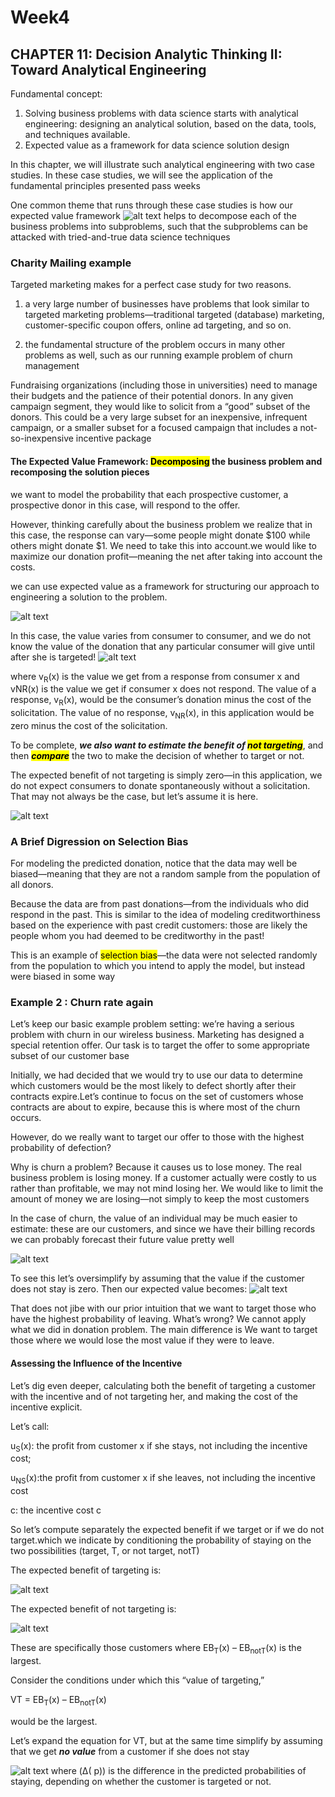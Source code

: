 # Week4 
## CHAPTER 11: Decision Analytic Thinking II: Toward Analytical Engineering 

Fundamental concept:
1. Solving business problems with data science starts with analytical engineering:  designing  an  analytical  solution, based  on  the  data,  tools,  and  techniques available.
2.  Expected value as a framework for data science solution design

In this chapter, we will illustrate such analytical engineering with two case studies. In these case studies, we will see the application of the fundamental principles presented pass weeks

One  common  theme  that  runs  through  these  case  studies  is  how  our  expected  value framework ![alt text](image.png) helps to decompose each of the business problems into subproblems, such that the subproblems can be attacked with tried-and-true data science techniques

### Charity Mailing example

Targeted marketing makes for a perfect case study for two reasons.

1. a  very  large  number  of  businesses  have  problems  that  look  similar  to  targeted marketing  problems—traditional  targeted  (database)  marketing,  customer-specific coupon offers, online ad targeting, and so on. 

2. the fundamental structure of the problem occurs in many other problems as well, such as our running example problem of churn management


Fundraising organizations (including those in universities) need to manage their budgets and the patience of their potential donors. In any given campaign segment, they would like to solicit from a “good” subset of the donors. This could be a very large subset for an inexpensive, infrequent campaign, or a smaller subset for a focused campaign that includes a not-so-inexpensive incentive package

#### The Expected Value Framework: <Mark>Decomposing</mark> the business problem and recomposing the solution pieces

we want to model the probability that each prospective customer, a prospective donor in this case, will respond to the offer. 

However, thinking carefully about the business problem we realize that in this case, the response can vary—some people might donate $100 while others might donate $1. We need to take this into account.we would like to maximize our donation profit—meaning the net after taking into account the costs.

we can use expected value as a framework for structuring our approach to engineering a solution to the problem.

![alt text](image-1.png)

In this case, the
value varies from consumer to consumer, and we do not know the value of the donation that any particular consumer will give until after she is targeted! 
![alt text](image-2.png)

where v<sub>R</sub>(x) is the value we get from a response from consumer x and vNR(x) is the value we get if consumer x does not respond. The value of a response, v<sub>R</sub>(x), would be the consumer’s donation minus the cost of the solicitation. The value of no response, v<sub>NR</sub>(x), in this application would be zero minus the cost of the solicitation. 


To be complete, ***we also want to estimate the benefit of <mark>not targeting<mark>***, and then ***<mark>compare<mark>*** the two to make the decision of whether to target or not. 

The expected benefit of not targeting is simply zero—in this application, we do not expect consumers to donate spontaneously without a solicitation. That may not always be the case, but let’s assume it is here.

![alt text](image-3.png)

### A Brief Digression on Selection Bias

For modeling  the  predicted  donation,  notice  that  the  data  may  well  be  biased—meaning that they are not a random sample from the population of all donors. 

Because the data are from past donations—from the individuals who did respond in the past. This is similar to the idea of modeling creditworthiness based on the experience with past credit customers: those are likely the people whom you had deemed to be creditworthy in the past!

This is an example of <mark>selection bias</mark>—the data were not selected randomly from the population to which you intend to apply the model, but instead were biased in some way

### Example 2 : Churn rate again

Let’s keep our basic example  problem  setting:  we’re  having  a  serious  problem  with  churn  in  our  wireless business. Marketing has designed a special retention offer. Our task is to target the offer to some appropriate subset of our customer base

Initially, we had decided that we would try to use our data to determine which customers would be the most likely to defect shortly after their contracts expire.Let’s continue to focus on the set of customers whose contracts are about to expire, because this is where most of the churn occurs.

However, do we really want to target our offer to those with the highest probability of defection?

Why is churn a problem? Because it causes us to lose money. The real
business problem is losing money. If a customer actually were costly to us rather than profitable, we may not mind losing her. We would like to limit the amount of money we are losing—not simply to keep the most customers


In the case of churn,  the  value  of  an  individual  may  be  much  easier  to  estimate:  these  are  our  customers, and since we have their billing records we can probably forecast their future value pretty well

![alt text](image-4.png)

To see this let’s oversimplify by assuming that the value if the customer does not stay is zero. Then our expected value becomes:
![alt text](image-5.png)

That does not jibe with our prior intuition that we want to target those who have the highest probability of leaving. What’s wrong?  We cannot apply what we did in donation problem. The main difference is We want to target those where we would lose the most value if they were to leave.

#### Assessing the Influence of the Incentive

Let’s dig even deeper, calculating both the benefit of targeting a customer with the incentive and of not targeting her, and making the cost of the incentive explicit. 

Let’s call:

u<sub>S</sub>(x): the profit from customer x if she stays, not including the incentive cost; 

u<sub>NS</sub>(x):the profit from customer x if she leaves, not including the incentive cost

c: the  incentive  cost  c 

So let’s compute separately the expected benefit if we target or if we do not target.which we indicate by conditioning the probability of staying on
the two possibilities (target, T, or not target, notT)

The expected benefit of targeting is:

![alt text](image-6.png)

The expected benefit of not targeting is:

![alt text](image-7.png)

These are specifically those customers where EB<sub>T</sub>(x) – EB<sub>notT</sub>(x) is the largest. 

Consider the conditions under which this “value of targeting,” 

VT = EB<sub>T</sub>(x) – EB<sub>notT</sub>(x)

would be the largest. 

Let’s expand the equation for VT, but at the same time simplify by assuming that we get ***no value*** from a customer if she does not stay

![alt text](image-8.png)
where (Δ( p)) is the difference in the predicted probabilities of staying, depending on whether the customer is targeted or not. 




